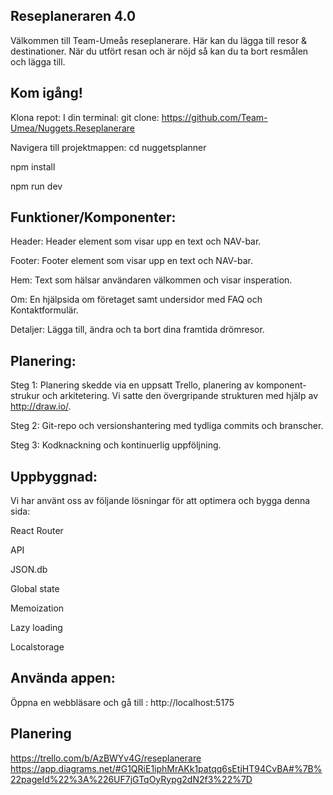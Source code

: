 ## Reseplaneraren 4.0

Välkommen till Team-Umeås reseplanerare. Här kan du lägga till resor & destinationer. När du utfört resan och är nöjd så kan du ta bort resmålen och lägga till.

## Kom igång!

Klona repot: I din terminal: git clone: https://github.com/Team-Umea/Nuggets.Reseplanerare

Navigera till projektmappen: cd nuggetsplanner

npm install

npm run dev


## Funktioner/Komponenter:

Header: Header element som visar upp en text och NAV-bar.

Footer: Footer element som visar upp en text och NAV-bar.

Hem: Text som hälsar användaren välkommen och visar insperation.

Om: En hjälpsida om företaget samt undersidor med FAQ och Kontaktformulär.

Detaljer: Lägga till, ändra och ta bort dina framtida drömresor. 

## Planering:

Steg 1: Planering skedde via en uppsatt Trello, planering av komponent-strukur och arkitetering. Vi satte den övergripande strukturen med hjälp av http://draw.io/.

Steg 2: Git-repo och versionshantering med tydliga commits och branscher.

Steg 3: Kodknackning och kontinuerlig uppföljning.



## Uppbyggnad:

Vi har använt oss av följande lösningar för att optimera och bygga denna sida:

React Router

API

JSON.db

Global state

Memoization 

Lazy loading

Localstorage


## Använda appen:
Öppna en webbläsare och gå till : http://localhost:5175
## Planering
https://trello.com/b/AzBWYv4G/reseplanerare
https://app.diagrams.net/#G1QRiE1iphMrAKk1patqq6sEtjHT94CvBA#%7B%22pageId%22%3A%226UF7jGTqOyRypg2dN2f3%22%7D
